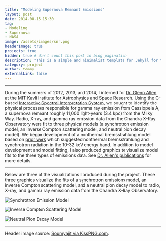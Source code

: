 ```yaml
---
title: "Modeling Supernova Remnant Emissions"
layout: post
date: 2014-08-15 15:30
tag: 
- Modeling
- Supernova
- NASA
image: /assets/images/snr.png
headerImage: true
projects: true
hidden: true # don't count this post in blog pagination
description: "This is a simple and minimalist template for Jekyll for those who likes to eat noodles."
category: project
author: tommy
externalLink: false
---
```


---


During the summers of 2012, 2013, and 2014, I interned for <a href="https://space.mit.edu/~gea/">Dr. Glenn Allen</a> at the MIT Kavli Institute for Astrophysics and Space Research. Using the C-based <a href="https://space.mit.edu/asc/isis/">Interactive Spectral Interpretation System</a>, we sought to identify the physical processes responsible for gamma ray emission from Cassiopeia A, a supernova remnant roughly 11,000 light-years (3.4 kpc) from the Milky Way. Radio, X-ray, and gamma ray emission data from the Chandra X-Ray Observatory were fit to three physical models (a synchrotron emission model, an inverse Compton scattering model, and neutral pion decay model). We began development of a nonthermal bremsstrahlung model based on  <a href="https://arxiv.org/abs/0709.4049">prior work</a> which suggested nonthermal bremsstrahlung and synchrotron radiation in the 10-32 keV energy band. In addition to model development and model fitting, I also produced graphics to visualize model fits to the three types of emissions data. See <a href="https://arxiv.org/search/astro-ph?searchtype=author&query=Allen%2C+G+E">Dr. Allen's publications</a> for more details.

---

Below are three of the visualizations I produced during the project. These three graphics visualize the fits of a synchrotron emissions model, an inverse Compton scattering model, and a neutral pion decay model to radio, X-ray, and gamma ray emission data from the Chandra X-Ray Observatory. 

![Synchrotron Emission Model]({{site.base_url}}/assets/images/synchrotron_model.png)

![Inverse Compton Scattering Model]({{site.base_url}}/assets/images/inverse_compton_model.png)

![Neutral Pion Decay Model]({{site.base_url}}/assets/images/npd_model.png)

---

Header image source: <a href="https://www.kisspng.com/png-supernova-explosion-clip-art-super-clipart-1372846/">Soumyajit via KissPNG.com</a>.
